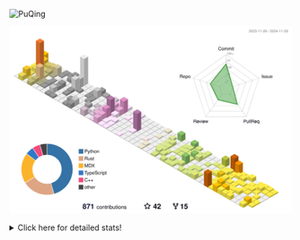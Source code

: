 ![PuQing](https://user-images.githubusercontent.com/27223114/171565019-9a56fae6-b08b-421f-99db-7e830da42371.png)

![](./profile-3d-contrib/profile-season-animate.svg)

<details>
<summary>Click here for detailed stats!</summary>

<!--START_SECTION:waka-->
![Lines of code](https://img.shields.io/badge/From%20Hello%20World%20I%27ve%20Written-1.4%20million%20lines%20of%20code-blue)

**🐱 My GitHub Data** 

> 📦 413.0 kB Used in GitHub's Storage 
 > 
> 🏆 710 Contributions in the Year 2024
 > 
> 🚫 Not Opted to Hire
 > 
> 📜 61 Public Repositories 
 > 
> 🔑 30 Private Repositories 
 > 
**I'm a Night 🦉** 

```text
🌞 Morning                510 commits         ██░░░░░░░░░░░░░░░░░░░░░░░   06.66 % 
🌆 Daytime                3299 commits        ███████████░░░░░░░░░░░░░░   43.06 % 
🌃 Evening                1706 commits        ██████░░░░░░░░░░░░░░░░░░░   22.27 % 
🌙 Night                  2146 commits        ███████░░░░░░░░░░░░░░░░░░   28.01 % 
```


📊 **This Week I Spent My Time On** 

```text
💬 Programming Languages: 
Browsing                 12 hrs 5 mins       ████████░░░░░░░░░░░░░░░░░   32.75 % 
GitHubing                8 hrs 14 mins       ██████░░░░░░░░░░░░░░░░░░░   22.30 % 
Python                   5 hrs 55 mins       ████░░░░░░░░░░░░░░░░░░░░░   16.02 % 
CLI                      2 hrs 28 mins       ██░░░░░░░░░░░░░░░░░░░░░░░   06.68 % 
Fish Touching            2 hrs 17 mins       ██░░░░░░░░░░░░░░░░░░░░░░░   06.20 % 

🔥 Editors: 
Chrome                   25 hrs 9 mins       █████████████████░░░░░░░░   68.11 % 
VS Code                  9 hrs 18 mins       ██████░░░░░░░░░░░░░░░░░░░   25.18 % 
fish                     2 hrs 28 mins       ██░░░░░░░░░░░░░░░░░░░░░░░   06.68 % 
Obsidian                 0 secs              ░░░░░░░░░░░░░░░░░░░░░░░░░   00.03 % 

💻 Operating System: 
Mac                      27 hrs 54 mins      ███████████████████░░░░░░   75.54 % 
Linux                    5 hrs 53 mins       ████░░░░░░░░░░░░░░░░░░░░░   15.93 % 
WSL                      3 hrs 8 mins        ██░░░░░░░░░░░░░░░░░░░░░░░   08.52 % 
```


<!--END_SECTION:waka-->
</details>
